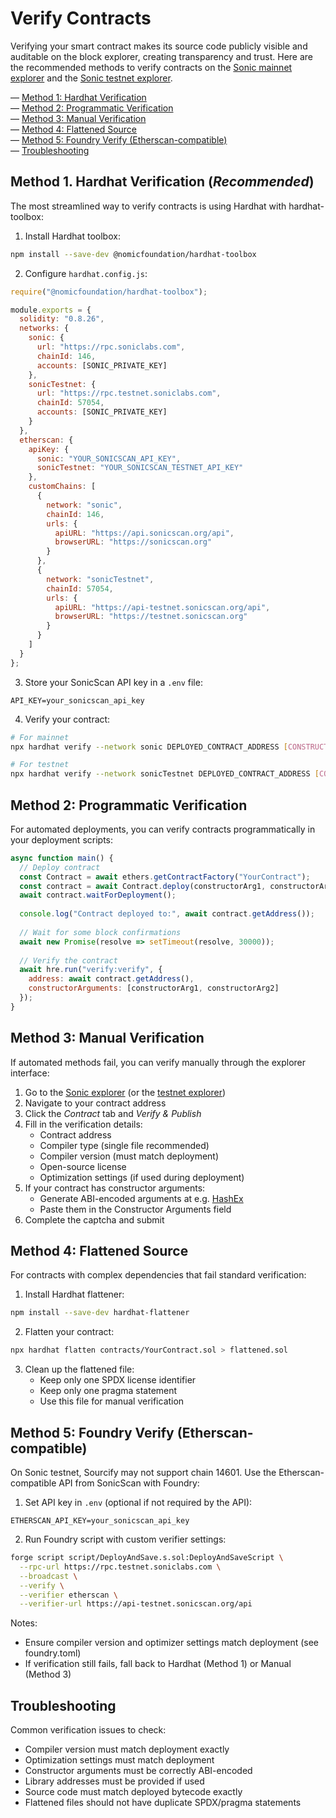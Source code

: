 # Verify Contracts

Verifying your smart contract makes its source code publicly visible and auditable on the block explorer, creating transparency and trust. Here are the recommended methods to verify contracts on the [Sonic mainnet explorer](https://sonicscan.org/) and the [Sonic testnet explorer](https://testnet.sonicscan.org/).

— [Method 1: Hardhat Verification](#method-1.-hardhat-verification-recommended)\
— [Method 2: Programmatic Verification\
](#method-2-programmatic-verification)— [Method 3: Manual Verification](#method-3-manual-verification)\
— [Method 4: Flattened Source](#method-4-flattened-source)\
— [Method 5: Foundry Verify (Etherscan-compatible)](#method-5-foundry-verify-etherscan-compatible)\
— [Troubleshooting](#troubleshooting)

## Method 1. Hardhat Verification (_Recommended_)

The most streamlined way to verify contracts is using Hardhat with hardhat-toolbox:

1. Install Hardhat toolbox:

```bash
npm install --save-dev @nomicfoundation/hardhat-toolbox
```

2. Configure `hardhat.config.js`:

```javascript
require("@nomicfoundation/hardhat-toolbox");

module.exports = {
  solidity: "0.8.26",
  networks: {
    sonic: {
      url: "https://rpc.soniclabs.com",
      chainId: 146,
      accounts: [SONIC_PRIVATE_KEY]
    },
    sonicTestnet: {
      url: "https://rpc.testnet.soniclabs.com",
      chainId: 57054,
      accounts: [SONIC_PRIVATE_KEY]
    }
  },
  etherscan: {
    apiKey: {
      sonic: "YOUR_SONICSCAN_API_KEY",
      sonicTestnet: "YOUR_SONICSCAN_TESTNET_API_KEY" 
    },
    customChains: [
      {
        network: "sonic",
        chainId: 146,
        urls: {
          apiURL: "https://api.sonicscan.org/api",
          browserURL: "https://sonicscan.org"
        }
      },
      {
        network: "sonicTestnet",
        chainId: 57054,
        urls: {
          apiURL: "https://api-testnet.sonicscan.org/api",
          browserURL: "https://testnet.sonicscan.org"
        }
      }
    ]
  }
};
```

3. Store your SonicScan API key in a `.env` file:

```
API_KEY=your_sonicscan_api_key
```

4. Verify your contract:

```bash
# For mainnet
npx hardhat verify --network sonic DEPLOYED_CONTRACT_ADDRESS [CONSTRUCTOR_ARGUMENTS]

# For testnet
npx hardhat verify --network sonicTestnet DEPLOYED_CONTRACT_ADDRESS [CONSTRUCTOR_ARGUMENTS]
```

## Method 2: Programmatic Verification

For automated deployments, you can verify contracts programmatically in your deployment scripts:

```javascript
async function main() {
  // Deploy contract
  const Contract = await ethers.getContractFactory("YourContract");
  const contract = await Contract.deploy(constructorArg1, constructorArg2);
  await contract.waitForDeployment();
  
  console.log("Contract deployed to:", await contract.getAddress());
  
  // Wait for some block confirmations
  await new Promise(resolve => setTimeout(resolve, 30000));
  
  // Verify the contract
  await hre.run("verify:verify", {
    address: await contract.getAddress(),
    constructorArguments: [constructorArg1, constructorArg2]
  });
}
```

## Method 3: Manual Verification

If automated methods fail, you can verify manually through the explorer interface:

1. Go to the [Sonic explorer](https://sonicscan.org/) (or the [testnet explorer](https://testnet.sonicscan.org/))
2. Navigate to your contract address
3. Click the _Contract_ tab and _Verify & Publish_
4. Fill in the verification details:
   * Contract address
   * Compiler type (single file recommended)
   * Compiler version (must match deployment)
   * Open-source license
   * Optimization settings (if used during deployment)
5. If your contract has constructor arguments:
   * Generate ABI-encoded arguments at e.g. [HashEx](https://abi.hashex.org/)
   * Paste them in the Constructor Arguments field
6. Complete the captcha and submit

## Method 4: Flattened Source

For contracts with complex dependencies that fail standard verification:

1. Install Hardhat flattener:

```bash
npm install --save-dev hardhat-flattener
```

2. Flatten your contract:

```bash
npx hardhat flatten contracts/YourContract.sol > flattened.sol
```

3. Clean up the flattened file:
   * Keep only one SPDX license identifier
   * Keep only one pragma statement
   * Use this file for manual verification

## Method 5: Foundry Verify (Etherscan-compatible)

On Sonic testnet, Sourcify may not support chain 14601. Use the Etherscan-compatible API from SonicScan with Foundry:

1. Set API key in `.env` (optional if not required by the API):

```
ETHERSCAN_API_KEY=your_sonicscan_api_key
```

2. Run Foundry script with custom verifier settings:

```bash
forge script script/DeployAndSave.s.sol:DeployAndSaveScript \
  --rpc-url https://rpc.testnet.soniclabs.com \
  --broadcast \
  --verify \
  --verifier etherscan \
  --verifier-url https://api-testnet.sonicscan.org/api
```

Notes:
- Ensure compiler version and optimizer settings match deployment (see foundry.toml)
- If verification still fails, fall back to Hardhat (Method 1) or Manual (Method 3)

## Troubleshooting

Common verification issues to check:

* Compiler version must match deployment exactly
* Optimization settings must match deployment
* Constructor arguments must be correctly ABI-encoded
* Library addresses must be provided if used
* Source code must match deployed bytecode exactly
* Flattened files should not have duplicate SPDX/pragma statements
